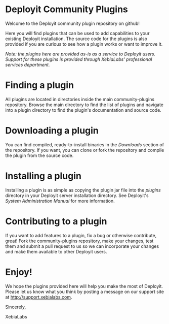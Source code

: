 # Deployit Community Plugins #

Welcome to the Deployit community plugin repository on github!

Here you will find plugins that can be used to add capabilities to your existing Deployit installation. The source code
for the plugins is also provided if you are curious to see how a plugin works or want to improve it.

_Note: the plugins here are provided as-is as a service to Deployit users. Support for these plugins is provided through
XebiaLabs' professional services department._

# Finding a plugin

All plugins are located in directories inside the main community-plugins repository. Browse the main directory to find
the list of plugins and navigate into a plugin directory to find the plugin's documentation and source code.

# Downloading a plugin

You can find compiled, ready-to-install binaries in the _Downloads_ section of the repository. If you want, you can clone
or fork the repository and compile the plugin from the source code.

# Installing a plugin

Installing a plugin is as simple as copying the plugin jar file into the _plugins_ directory in your Deployit server
installation directory. See Deployit's *System Administration Manual* for more information.

# Contributing to a plugin

If you want to add features to a plugin, fix a bug or otherwise contribute, great! Fork the community-plugins repository,
make your changes, test them and submit a pull request to us so we can incorporate your changes and make them available
to other Deployit users.

# Enjoy!

We hope the plugins provided here will help you make the most of Deployit. Please let us know what you think by posting a 
message on our support site at http://support.xebialabs.com.

Sincerely,

XebiaLabs
